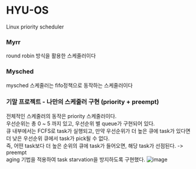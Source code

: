 # HYU-OS   
Linux priority scheduler   

### Myrr
round robin 방식을 활용한 스케줄러이다
### Mysched
mysched 스케줄러는 fifo정책으로 동작하는 스케줄러이다   

### 기말 프로젝트 - 나만의 스케줄러 구현 (priority + preempt)
전체적인 스케줄러의 동작은 priority 스케줄러이다.   
우선순위는 총 0 ~ 5 까지 있고, 우선순위 별 queue가 구현되어 있다.   
큐 내부에서는 FCFS로 task가 실행되고, 만약 우선순위가 더 높은 큐에 task가 있다면 더 낮은 우선순위 큐에서 task가 pick될 수 없다.   
즉, 어떤 task보다 더 높은 순위의 큐에 task가 들어오면, 해당 task가 선점된다. -> preempt   
aging 기법을 적용하여 task starvation을 방지하도록 구현했다. 
![image](https://user-images.githubusercontent.com/77712822/229115332-88f2c24f-c7bc-4bd0-8cbc-c80575918ab4.png)
